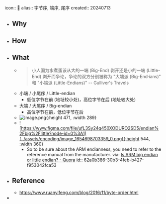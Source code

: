 icon:: 📄
alias:: 字节序, 端序, 尾序
created:: 20240713

- ## Why
- ## How
- ## What
  - > 小人国为水煮蛋该从大的一端 (Big-End) 剥开还是小的一端 (Little-End) 剥开而争论，争论的双方分别被称为 "大端派 (Big-End·ians)" 和 "小端派 (Little-Endians)"  -- Gulliver's Travels
  - 小端 / 小尾序 / Little-endian
    - 低位字节在前 (地址较小处)，高位字节在后 (地址较大处)
  - 大端 / 大尾序 / Big-endian
    - 高位字节在前，低位字节在后
  - ![image.png](../assets/encoding/image_1654676187458_0.png){:height 471, :width 289}
  - ![https://www.figma.com/file/ufL3Sy24q450XODURO2SD5/endian%2Fbig%2Flittle?node-id=0%3A1](../assets/encoding/image_1654698703359_0.png){:height 544, :width 360}
    - So to be sure about the ARM endianness, you need to refer to the reference manual from the manufacturer. via: [Is ARM big endian or little endian? - Quora](https://www.quora.com/Is-ARM-big-endian-or-little-endian)
      id:: 62a0b386-30b3-4feb-b427-f953042fca53
- ## Reference
  - https://www.ruanyifeng.com/blog/2016/11/byte-order.html
-
